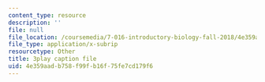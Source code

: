 ```yaml
---
content_type: resource
description: ''
file: null
file_location: /coursemedia/7-016-introductory-biology-fall-2018/4e359aadb758f99fb16f75fe7cd179f6_FpXIGTFD8Qs.srt
file_type: application/x-subrip
resourcetype: Other
title: 3play caption file
uid: 4e359aad-b758-f99f-b16f-75fe7cd179f6
---
```

